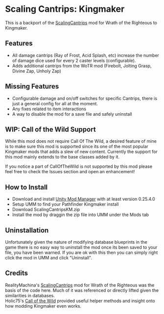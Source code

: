# Scaling Cantrips: Kingmaker
This is a backport of the <a href="https://github.com/RealityMachina/Scaling-Cantrips">ScalingCantrips</a> mod for Wrath of the Righteous to Kingmaker.

## Features
- All damage cantrips (Ray of Frost, Acid Splash, etc) increase the number of damage dice used for every 2 caster levels (configurable).
- Adds additional cantrips from the WoTR mod (Firebolt, Jolting Grasp, Divine Zap, Unholy Zap)

## Missing Features
- Configurable damage and on/off switches for specific Cantrips, there is just a general config for all at the moment.
- Any fixes related to item interactions
- A way to disable the mod for a save file and safely uninstall

## WIP: Call of the Wild Support
While this mod does not require Call Of The Wild, a desired feature of mine is to make sure this mod is supported since its one of the most popular Kingmaker mods that adds a slew of new content. Currently the support for this mod mainly extends to the base classes added by it.

If you notice a part of CallOfTheWild is not supported by this mod please feel free to check the Issues section and open an enhancement!

## How to Install
- Download and install <a href="https://github.com/newman55/unity-mod-manager">Unity Mod Manager</a> with at least version 0.25.4.0
- Setup UMM to find your Pathfinder Kingmaker install
- Download ScalingCantripsKM.zip
- Install the mod by draggin the zip file into UMM under the Mods tab 

## Uninstallation
Unfortunately given the nature of modifying database blueprints in the game there is no easy way to uninstall the mod once its been saved to your file, you have been warned. If you are ok with this then you can simply right click the mod in UMM and click "Uninstall".

## Credits
RealityMachina's <a href="https://github.com/RealityMachina/Scaling-Cantrips">ScalingCantrips</a> mod for Wrath of the Righteous was the basis of the code here. Much of it was referenced or directly lifted given the similarities in databases. \
Holic75's <a href="https://github.com/Holic75/KingmakerRebalance">Call of the Wild</a> provided useful helper methods and insight onto how modding Kingmaker even works.